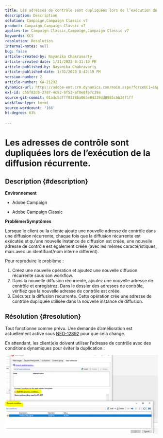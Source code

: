 ```yaml
---
title: Les adresses de contrôle sont dupliquées lors de l’exécution de la diffusion récurrente.
description: Description
solution: Campaign,Campaign Classic v7
product: Campaign,Campaign Classic v7
applies-to: Campaign Classic,Campaign,Campaign Classic v7
keywords: KCS
resolution: Resolution
internal-notes: null
bug: false
article-created-by: Nayanika Chakravarty
article-created-date: 1/31/2023 8:31:10 PM
article-published-by: Nayanika Chakravarty
article-published-date: 1/31/2023 8:42:19 PM
version-number: 2
article-number: KA-21292
dynamics-url: https://adobe-ent.crm.dynamics.com/main.aspx?forceUCI=1&pagetype=entityrecord&etn=knowledgearticle&id=4ac7df2e-a6a1-ed11-aad1-6045bd0063aa
exl-id: c55f82d6-2787-4c92-bf53-af0e8f67c39a
source-git-commit: 01adc5dfff0378ba865e84339dd0985c6b34f1ff
workflow-type: tm+mt
source-wordcount: '166'
ht-degree: 63%

---
```


# Les adresses de contrôle sont dupliquées lors de l’exécution de la diffusion récurrente.

## Description {#description}


<b>Environnement</b>

- Adobe Campaign

- Adobe Campaign Classic

<b>Problème/Symptômes</b>

Lorsque le client ou la cliente ajoute une nouvelle adresse de contrôle dans une diffusion récurrente, chaque fois que la diffusion récurrente est exécutée et qu’une nouvelle instance de diffusion est créée, une nouvelle adresse de contrôle est également créée (avec les mêmes caractéristiques, mais avec un identifiant/nom interne différent).

Pour reproduire le problème :

1. Créez une nouvelle opération et ajoutez une nouvelle diffusion récurrente sous son workflow.
2. Dans la nouvelle diffusion récurrente, ajoutez une nouvelle adresse de contrôle et enregistrez. Dans le dossier des adresses de contrôle, vérifiez que la nouvelle adresse de contrôle est créée.
3. Exécutez la diffusion récurrente. Cette opération crée une adresse de contrôle dupliquée utilisée dans la nouvelle instance de diffusion.



## Résolution {#resolution}


Tout fonctionne comme prévu. Une demande d’amélioration est actuellement active sous [NEO-12892](https://jira.corp.adobe.com/browse/NEO-12892) pour que cela change.

En attendant, les client(e)s doivent utiliser l’adresse de contrôle avec des conditions dynamiques pour éviter la duplication :

![](assets/83cc65a7-329b-ed11-aad1-6045bd006ce9.png)
